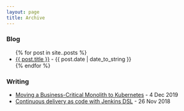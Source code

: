 ```yaml
---
layout: page
title: Archive
---
```


### Blog
<ul class="archive-list">
{% for post in site..posts %}
  <li><a href="{{post.url}}">{{ post.title }}</a> - <span class="post-date">{{ post.date | date_to_string }}</span></li>
{% endfor %}
</ul>

### Writing
* [Moving a Business-Critical Monolith to Kubernetes](https://medium.com/blend-engineering/moving-a-business-critical-monolith-to-kubernetes-5180f465fdf) - <span class="post-date">4 Dec 2019</span>
* [Continuous delivery as code with Jenkins DSL](https://blend.com/blog/community/engineering/jenkins-dsl/) - <span class="post-date">26 Nov 2018</span>
